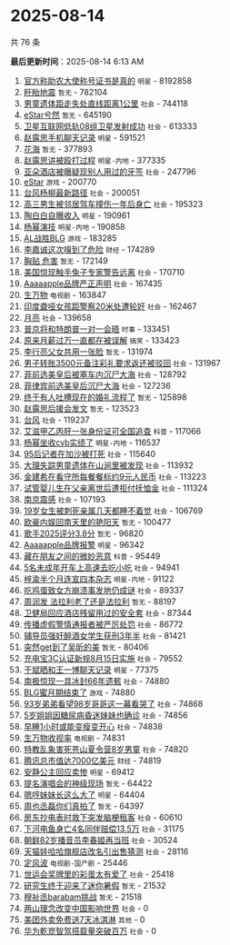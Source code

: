 # 2025-08-14

共 76 条


<!-- BEGIN -->

**最后更新时间**：2025-08-14 6:13 AM
1. [官方称助农大使称号证书是真的](https://m.weibo.cn/search?containerid=100103type%3D1%26t%3D10%26q%3D%23%E5%AE%98%E6%96%B9%E7%A7%B0%E5%8A%A9%E5%86%9C%E5%A4%A7%E4%BD%BF%E7%A7%B0%E5%8F%B7%E8%AF%81%E4%B9%A6%E6%98%AF%E7%9C%9F%E7%9A%84%23&stream_entry_id=31&isnewpage=1&extparam=seat%3D1%26flag%3D4%26cate%3D5001%26band_rank%3D1%26stream_entry_id%3D31%26lcate%3D5001%26q%3D%2523%25E5%25AE%2598%25E6%2596%25B9%25E7%25A7%25B0%25E5%258A%25A9%25E5%2586%259C%25E5%25A4%25A7%25E4%25BD%25BF%25E7%25A7%25B0%25E5%258F%25B7%25E8%25AF%2581%25E4%25B9%25A6%25E6%2598%25AF%25E7%259C%259F%25E7%259A%2584%2523%26pos%3D0%26filter_type%3Drealtimehot%26realpos%3D1%26dgr%3D0%26c_type%3D31%26display_time%3D1755102730%26pre_seqid%3D1755102730192052157996) `明星` - 8192858
2. [盱眙地震](https://m.weibo.cn/search?containerid=100103type%3D1%26t%3D10%26q%3D%E7%9B%B1%E7%9C%99%E5%9C%B0%E9%9C%87&stream_entry_id=31&isnewpage=1&extparam=seat%3D1%26band_rank%3D2%26stream_entry_id%3D31%26lcate%3D5001%26flag%3D1%26pos%3D1%26c_type%3D31%26realpos%3D2%26filter_type%3Drealtimehot%26cate%3D5001%26dgr%3D0%26q%3D%25E7%259B%25B1%25E7%259C%2599%25E5%259C%25B0%25E9%259C%2587%26display_time%3D1755105844%26pre_seqid%3D1755105844822051129351) `暂无` - 782104
3. [男童遗体距走失处直线距离1公里](https://m.weibo.cn/search?containerid=100103type%3D1%26t%3D10%26q%3D%23%E7%94%B7%E7%AB%A5%E9%81%97%E4%BD%93%E8%B7%9D%E8%B5%B0%E5%A4%B1%E5%A4%84%E7%9B%B4%E7%BA%BF%E8%B7%9D%E7%A6%BB1%E5%85%AC%E9%87%8C%23&stream_entry_id=31&isnewpage=1&extparam=seat%3D1%26flag%3D0%26cate%3D5001%26band_rank%3D2%26stream_entry_id%3D31%26lcate%3D5001%26q%3D%2523%25E7%2594%25B7%25E7%25AB%25A5%25E9%2581%2597%25E4%25BD%2593%25E8%25B7%259D%25E8%25B5%25B0%25E5%25A4%25B1%25E5%25A4%2584%25E7%259B%25B4%25E7%25BA%25BF%25E8%25B7%259D%25E7%25A6%25BB1%25E5%2585%25AC%25E9%2587%258C%2523%26pos%3D1%26filter_type%3Drealtimehot%26realpos%3D2%26dgr%3D0%26c_type%3D31%26display_time%3D1755102730%26pre_seqid%3D1755102730192052157996) `社会` - 744118
4. [eStar兮然](https://m.weibo.cn/search?containerid=100103type%3D1%26t%3D10%26q%3DeStar%E5%85%AE%E7%84%B6&stream_entry_id=31&isnewpage=1&extparam=seat%3D1%26pos%3D1%26flag%3D1%26filter_type%3Drealtimehot%26c_type%3D31%26cate%3D5001%26lcate%3D5001%26realpos%3D2%26stream_entry_id%3D31%26band_rank%3D2%26q%3DeStar%25E5%2585%25AE%25E7%2584%25B6%26dgr%3D0%26display_time%3D1755110485%26pre_seqid%3D17551104853760250616441) `暂无` - 645190
5. [卫星互联网低轨08组卫星发射成功](https://m.weibo.cn/search?containerid=100103type%3D1%26t%3D10%26q%3D%23%E5%8D%AB%E6%98%9F%E4%BA%92%E8%81%94%E7%BD%91%E4%BD%8E%E8%BD%A808%E7%BB%84%E5%8D%AB%E6%98%9F%E5%8F%91%E5%B0%84%E6%88%90%E5%8A%9F%23&stream_entry_id=31&isnewpage=1&extparam=seat%3D1%26flag%3D0%26cate%3D5001%26band_rank%3D3%26stream_entry_id%3D31%26lcate%3D5001%26q%3D%2523%25E5%258D%25AB%25E6%2598%259F%25E4%25BA%2592%25E8%2581%2594%25E7%25BD%2591%25E4%25BD%258E%25E8%25BD%25A808%25E7%25BB%2584%25E5%258D%25AB%25E6%2598%259F%25E5%258F%2591%25E5%25B0%2584%25E6%2588%2590%25E5%258A%259F%2523%26pos%3D2%26filter_type%3Drealtimehot%26realpos%3D3%26dgr%3D0%26c_type%3D31%26display_time%3D1755102730%26pre_seqid%3D1755102730192052157996) `社会` - 613333
6. [赵露思手机聊天记录](https://m.weibo.cn/search?containerid=100103type%3D1%26t%3D10%26q%3D%23%E8%B5%B5%E9%9C%B2%E6%80%9D%E6%89%8B%E6%9C%BA%E8%81%8A%E5%A4%A9%E8%AE%B0%E5%BD%95%23&stream_entry_id=31&isnewpage=1&extparam=seat%3D1%26flag%3D2%26cate%3D5001%26band_rank%3D4%26stream_entry_id%3D31%26lcate%3D5001%26q%3D%2523%25E8%25B5%25B5%25E9%259C%25B2%25E6%2580%259D%25E6%2589%258B%25E6%259C%25BA%25E8%2581%258A%25E5%25A4%25A9%25E8%25AE%25B0%25E5%25BD%2595%2523%26pos%3D3%26filter_type%3Drealtimehot%26realpos%3D4%26dgr%3D0%26c_type%3D31%26display_time%3D1755102730%26pre_seqid%3D1755102730192052157996) `明星` - 591521
7. [花海](https://m.weibo.cn/search?containerid=100103type%3D1%26t%3D10%26q%3D%E8%8A%B1%E6%B5%B7&stream_entry_id=31&isnewpage=1&extparam=seat%3D1%26pos%3D4%26flag%3D1%26filter_type%3Drealtimehot%26c_type%3D31%26cate%3D5001%26lcate%3D5001%26realpos%3D5%26stream_entry_id%3D31%26band_rank%3D5%26q%3D%25E8%258A%25B1%25E6%25B5%25B7%26dgr%3D0%26display_time%3D1755110485%26pre_seqid%3D17551104853760250616441) `暂无` - 377893
8. [赵露思讲被殴打过程](https://m.weibo.cn/search?containerid=100103type%3D1%26t%3D10%26q%3D%23%E8%B5%B5%E9%9C%B2%E6%80%9D%E8%AE%B2%E8%A2%AB%E6%AE%B4%E6%89%93%E8%BF%87%E7%A8%8B%23&stream_entry_id=31&isnewpage=1&extparam=seat%3D1%26band_rank%3D4%26stream_entry_id%3D31%26lcate%3D5001%26flag%3D1%26pos%3D3%26c_type%3D31%26realpos%3D4%26filter_type%3Drealtimehot%26cate%3D5001%26dgr%3D0%26q%3D%2523%25E8%25B5%25B5%25E9%259C%25B2%25E6%2580%259D%25E8%25AE%25B2%25E8%25A2%25AB%25E6%25AE%25B4%25E6%2589%2593%25E8%25BF%2587%25E7%25A8%258B%2523%26display_time%3D1755105844%26pre_seqid%3D1755105844822051129351) `明星-内地` - 377335
9. [亚朵酒店被曝疑现别人用过的牙签](https://m.weibo.cn/search?containerid=100103type%3D1%26t%3D10%26q%3D%23%E4%BA%9A%E6%9C%B5%E9%85%92%E5%BA%97%E8%A2%AB%E6%9B%9D%E7%96%91%E7%8E%B0%E5%88%AB%E4%BA%BA%E7%94%A8%E8%BF%87%E7%9A%84%E7%89%99%E7%AD%BE%23&stream_entry_id=31&isnewpage=1&extparam=seat%3D1%26flag%3D0%26cate%3D5001%26band_rank%3D5%26stream_entry_id%3D31%26lcate%3D5001%26q%3D%2523%25E4%25BA%259A%25E6%259C%25B5%25E9%2585%2592%25E5%25BA%2597%25E8%25A2%25AB%25E6%259B%259D%25E7%2596%2591%25E7%258E%25B0%25E5%2588%25AB%25E4%25BA%25BA%25E7%2594%25A8%25E8%25BF%2587%25E7%259A%2584%25E7%2589%2599%25E7%25AD%25BE%2523%26pos%3D4%26filter_type%3Drealtimehot%26realpos%3D5%26dgr%3D0%26c_type%3D31%26display_time%3D1755102730%26pre_seqid%3D1755102730192052157996) `社会` - 247796
10. [eStar](https://m.weibo.cn/search?containerid=100103type%3D1%26t%3D10%26q%3DeStar&stream_entry_id=31&isnewpage=1&extparam=seat%3D1%26pos%3D6%26flag%3D1%26filter_type%3Drealtimehot%26c_type%3D31%26cate%3D5001%26lcate%3D5001%26realpos%3D7%26stream_entry_id%3D31%26band_rank%3D7%26q%3DeStar%26dgr%3D0%26display_time%3D1755110485%26pre_seqid%3D17551104853760250616441) `游戏` - 200770
11. [台风杨柳最新路径](https://m.weibo.cn/search?containerid=100103type%3D1%26t%3D10%26q%3D%23%E5%8F%B0%E9%A3%8E%E6%9D%A8%E6%9F%B3%E6%9C%80%E6%96%B0%E8%B7%AF%E5%BE%84%23&stream_entry_id=31&isnewpage=1&extparam=seat%3D1%26flag%3D1%26cate%3D5001%26band_rank%3D27%26stream_entry_id%3D31%26lcate%3D5001%26q%3D%2523%25E5%258F%25B0%25E9%25A3%258E%25E6%259D%25A8%25E6%259F%25B3%25E6%259C%2580%25E6%2596%25B0%25E8%25B7%25AF%25E5%25BE%2584%2523%26pos%3D26%26filter_type%3Drealtimehot%26realpos%3D27%26dgr%3D0%26c_type%3D31%26display_time%3D1755102730%26pre_seqid%3D1755102730192052157996) `社会` - 200051
12. [高三男生被邻居驾车撞伤一年后身亡](https://m.weibo.cn/search?containerid=100103type%3D1%26t%3D10%26q%3D%23%E9%AB%98%E4%B8%89%E7%94%B7%E7%94%9F%E8%A2%AB%E9%82%BB%E5%B1%85%E9%A9%BE%E8%BD%A6%E6%92%9E%E4%BC%A4%E4%B8%80%E5%B9%B4%E5%90%8E%E8%BA%AB%E4%BA%A1%23&stream_entry_id=31&isnewpage=1&extparam=seat%3D1%26flag%3D0%26cate%3D5001%26band_rank%3D6%26stream_entry_id%3D31%26lcate%3D5001%26q%3D%2523%25E9%25AB%2598%25E4%25B8%2589%25E7%2594%25B7%25E7%2594%259F%25E8%25A2%25AB%25E9%2582%25BB%25E5%25B1%2585%25E9%25A9%25BE%25E8%25BD%25A6%25E6%2592%259E%25E4%25BC%25A4%25E4%25B8%2580%25E5%25B9%25B4%25E5%2590%258E%25E8%25BA%25AB%25E4%25BA%25A1%2523%26pos%3D5%26filter_type%3Drealtimehot%26realpos%3D6%26dgr%3D0%26c_type%3D31%26display_time%3D1755102730%26pre_seqid%3D1755102730192052157996) `社会` - 195323
13. [陶白白自曝收入](https://m.weibo.cn/search?containerid=100103type%3D1%26t%3D10%26q%3D%E9%99%B6%E7%99%BD%E7%99%BD%E8%87%AA%E6%9B%9D%E6%94%B6%E5%85%A5&stream_entry_id=31&isnewpage=1&extparam=seat%3D1%26flag%3D0%26cate%3D5001%26band_rank%3D8%26stream_entry_id%3D31%26lcate%3D5001%26q%3D%25E9%2599%25B6%25E7%2599%25BD%25E7%2599%25BD%25E8%2587%25AA%25E6%259B%259D%25E6%2594%25B6%25E5%2585%25A5%26pos%3D7%26filter_type%3Drealtimehot%26realpos%3D8%26dgr%3D0%26c_type%3D31%26display_time%3D1755102730%26pre_seqid%3D1755102730192052157996) `明星` - 190961
14. [杨幂演技](https://m.weibo.cn/search?containerid=100103type%3D1%26t%3D10%26q%3D%23%E6%9D%A8%E5%B9%82%E6%BC%94%E6%8A%80%23&stream_entry_id=31&isnewpage=1&extparam=seat%3D1%26flag%3D0%26cate%3D5001%26band_rank%3D7%26stream_entry_id%3D31%26lcate%3D5001%26q%3D%2523%25E6%259D%25A8%25E5%25B9%2582%25E6%25BC%2594%25E6%258A%2580%2523%26pos%3D6%26filter_type%3Drealtimehot%26realpos%3D7%26dgr%3D0%26c_type%3D31%26display_time%3D1755102730%26pre_seqid%3D1755102730192052157996) `明星-内地` - 190858
15. [AL战胜BLG](https://m.weibo.cn/search?containerid=100103type%3D1%26t%3D10%26q%3D%23AL%E6%88%98%E8%83%9CBLG%23&stream_entry_id=31&isnewpage=1&extparam=seat%3D1%26flag%3D0%26cate%3D5001%26band_rank%3D9%26stream_entry_id%3D31%26lcate%3D5001%26q%3D%2523AL%25E6%2588%2598%25E8%2583%259CBLG%2523%26pos%3D8%26filter_type%3Drealtimehot%26realpos%3D9%26dgr%3D0%26c_type%3D31%26display_time%3D1755102730%26pre_seqid%3D1755102730192052157996) `游戏` - 183285
16. [李嘉诚这次嗅到了危险](https://m.weibo.cn/search?containerid=100103type%3D1%26t%3D10%26q%3D%23%E6%9D%8E%E5%98%89%E8%AF%9A%E8%BF%99%E6%AC%A1%E5%97%85%E5%88%B0%E4%BA%86%E5%8D%B1%E9%99%A9%23&stream_entry_id=31&isnewpage=1&extparam=seat%3D1%26flag%3D0%26cate%3D5001%26band_rank%3D10%26stream_entry_id%3D31%26lcate%3D5001%26q%3D%2523%25E6%259D%258E%25E5%2598%2589%25E8%25AF%259A%25E8%25BF%2599%25E6%25AC%25A1%25E5%2597%2585%25E5%2588%25B0%25E4%25BA%2586%25E5%258D%25B1%25E9%2599%25A9%2523%26pos%3D9%26filter_type%3Drealtimehot%26realpos%3D10%26dgr%3D0%26c_type%3D31%26display_time%3D1755102730%26pre_seqid%3D1755102730192052157996) `财经` - 174289
17. [胸贴 危害](https://m.weibo.cn/search?containerid=100103type%3D1%26t%3D10%26q%3D%E8%83%B8%E8%B4%B4+%E5%8D%B1%E5%AE%B3&stream_entry_id=31&isnewpage=1&extparam=seat%3D1%26flag%3D2%26cate%3D5001%26band_rank%3D11%26stream_entry_id%3D31%26lcate%3D5001%26q%3D%25E8%2583%25B8%25E8%25B4%25B4%2520%25E5%258D%25B1%25E5%25AE%25B3%26pos%3D10%26filter_type%3Drealtimehot%26realpos%3D11%26dgr%3D0%26c_type%3D31%26display_time%3D1755102730%26pre_seqid%3D1755102730192052157996) `暂无` - 172149
18. [美国惊现触手兔子专家警告远离](https://m.weibo.cn/search?containerid=100103type%3D1%26t%3D10%26q%3D%23%E7%BE%8E%E5%9B%BD%E6%83%8A%E7%8E%B0%E8%A7%A6%E6%89%8B%E5%85%94%E5%AD%90%E4%B8%93%E5%AE%B6%E8%AD%A6%E5%91%8A%E8%BF%9C%E7%A6%BB%23&stream_entry_id=31&isnewpage=1&extparam=seat%3D1%26flag%3D0%26cate%3D5001%26band_rank%3D12%26stream_entry_id%3D31%26lcate%3D5001%26q%3D%2523%25E7%25BE%258E%25E5%259B%25BD%25E6%2583%258A%25E7%258E%25B0%25E8%25A7%25A6%25E6%2589%258B%25E5%2585%2594%25E5%25AD%2590%25E4%25B8%2593%25E5%25AE%25B6%25E8%25AD%25A6%25E5%2591%258A%25E8%25BF%259C%25E7%25A6%25BB%2523%26pos%3D11%26filter_type%3Drealtimehot%26realpos%3D12%26dgr%3D0%26c_type%3D31%26display_time%3D1755102730%26pre_seqid%3D1755102730192052157996) `社会` - 170710
19. [Aaaaapple品牌严正声明](https://m.weibo.cn/search?containerid=100103type%3D1%26t%3D10%26q%3D%23Aaaaapple%E5%93%81%E7%89%8C%E4%B8%A5%E6%AD%A3%E5%A3%B0%E6%98%8E%23&stream_entry_id=31&isnewpage=1&extparam=seat%3D1%26flag%3D1%26cate%3D5001%26band_rank%3D13%26stream_entry_id%3D31%26lcate%3D5001%26q%3D%2523Aaaaapple%25E5%2593%2581%25E7%2589%258C%25E4%25B8%25A5%25E6%25AD%25A3%25E5%25A3%25B0%25E6%2598%258E%2523%26pos%3D12%26filter_type%3Drealtimehot%26realpos%3D13%26dgr%3D0%26c_type%3D31%26display_time%3D1755102730%26pre_seqid%3D1755102730192052157996) `社会` - 167435
20. [生万物](https://m.weibo.cn/search?containerid=100103type%3D1%26t%3D10%26q%3D%E7%94%9F%E4%B8%87%E7%89%A9&stream_entry_id=31&isnewpage=1&extparam=seat%3D1%26flag%3D0%26cate%3D5001%26band_rank%3D14%26stream_entry_id%3D31%26lcate%3D5001%26q%3D%25E7%2594%259F%25E4%25B8%2587%25E7%2589%25A9%26pos%3D13%26filter_type%3Drealtimehot%26realpos%3D14%26dgr%3D0%26c_type%3D31%26display_time%3D1755102730%26pre_seqid%3D1755102730192052157996) `电视剧` - 163847
21. [印度聋哑女孩距警察20米处遭轮奸](https://m.weibo.cn/search?containerid=100103type%3D1%26t%3D10%26q%3D%23%E5%8D%B0%E5%BA%A6%E8%81%8B%E5%93%91%E5%A5%B3%E5%AD%A9%E8%B7%9D%E8%AD%A6%E5%AF%9F20%E7%B1%B3%E5%A4%84%E9%81%AD%E8%BD%AE%E5%A5%B8%23&stream_entry_id=31&isnewpage=1&extparam=seat%3D1%26flag%3D0%26cate%3D5001%26band_rank%3D15%26stream_entry_id%3D31%26lcate%3D5001%26q%3D%2523%25E5%258D%25B0%25E5%25BA%25A6%25E8%2581%258B%25E5%2593%2591%25E5%25A5%25B3%25E5%25AD%25A9%25E8%25B7%259D%25E8%25AD%25A6%25E5%25AF%259F20%25E7%25B1%25B3%25E5%25A4%2584%25E9%2581%25AD%25E8%25BD%25AE%25E5%25A5%25B8%2523%26pos%3D14%26filter_type%3Drealtimehot%26realpos%3D15%26dgr%3D0%26c_type%3D31%26display_time%3D1755102730%26pre_seqid%3D1755102730192052157996) `社会` - 162467
22. [月亮](https://m.weibo.cn/search?containerid=100103type%3D1%26t%3D10%26q%3D%E6%9C%88%E4%BA%AE&stream_entry_id=31&isnewpage=1&extparam=seat%3D1%26flag%3D0%26cate%3D5001%26band_rank%3D16%26stream_entry_id%3D31%26lcate%3D5001%26q%3D%25E6%259C%2588%25E4%25BA%25AE%26pos%3D15%26filter_type%3Drealtimehot%26realpos%3D16%26dgr%3D0%26c_type%3D31%26display_time%3D1755102730%26pre_seqid%3D1755102730192052157996) `社会` - 139658
23. [普京将和特朗普一对一会晤](https://m.weibo.cn/search?containerid=100103type%3D1%26t%3D10%26q%3D%23%E6%99%AE%E4%BA%AC%E5%B0%86%E5%92%8C%E7%89%B9%E6%9C%97%E6%99%AE%E4%B8%80%E5%AF%B9%E4%B8%80%E4%BC%9A%E6%99%A4%23&stream_entry_id=31&isnewpage=1&extparam=seat%3D1%26band_rank%3D14%26stream_entry_id%3D31%26lcate%3D5001%26flag%3D1%26pos%3D13%26c_type%3D31%26realpos%3D14%26filter_type%3Drealtimehot%26cate%3D5001%26dgr%3D0%26q%3D%2523%25E6%2599%25AE%25E4%25BA%25AC%25E5%25B0%2586%25E5%2592%258C%25E7%2589%25B9%25E6%259C%2597%25E6%2599%25AE%25E4%25B8%2580%25E5%25AF%25B9%25E4%25B8%2580%25E4%25BC%259A%25E6%2599%25A4%2523%26display_time%3D1755105844%26pre_seqid%3D1755105844822051129351) `时事` - 133451
24. [原来月薪过万一直都在被误解](https://m.weibo.cn/search?containerid=100103type%3D1%26t%3D10%26q%3D%E5%8E%9F%E6%9D%A5%E6%9C%88%E8%96%AA%E8%BF%87%E4%B8%87%E4%B8%80%E7%9B%B4%E9%83%BD%E5%9C%A8%E8%A2%AB%E8%AF%AF%E8%A7%A3&stream_entry_id=31&isnewpage=1&extparam=seat%3D1%26flag%3D0%26cate%3D5001%26band_rank%3D17%26stream_entry_id%3D31%26lcate%3D5001%26q%3D%25E5%258E%259F%25E6%259D%25A5%25E6%259C%2588%25E8%2596%25AA%25E8%25BF%2587%25E4%25B8%2587%25E4%25B8%2580%25E7%259B%25B4%25E9%2583%25BD%25E5%259C%25A8%25E8%25A2%25AB%25E8%25AF%25AF%25E8%25A7%25A3%26pos%3D16%26filter_type%3Drealtimehot%26realpos%3D17%26dgr%3D0%26c_type%3D31%26display_time%3D1755102730%26pre_seqid%3D1755102730192052157996) `搞笑` - 133423
25. [李行亮父女共用一张脸](https://m.weibo.cn/search?containerid=100103type%3D1%26t%3D10%26q%3D%E6%9D%8E%E8%A1%8C%E4%BA%AE%E7%88%B6%E5%A5%B3%E5%85%B1%E7%94%A8%E4%B8%80%E5%BC%A0%E8%84%B8&stream_entry_id=31&isnewpage=1&extparam=seat%3D1%26flag%3D0%26cate%3D5001%26band_rank%3D18%26stream_entry_id%3D31%26lcate%3D5001%26q%3D%25E6%259D%258E%25E8%25A1%258C%25E4%25BA%25AE%25E7%2588%25B6%25E5%25A5%25B3%25E5%2585%25B1%25E7%2594%25A8%25E4%25B8%2580%25E5%25BC%25A0%25E8%2584%25B8%26pos%3D17%26filter_type%3Drealtimehot%26realpos%3D18%26dgr%3D0%26c_type%3D31%26display_time%3D1755102730%26pre_seqid%3D1755102730192052157996) `暂无` - 131974
26. [男子转账3500元备注彩礼要求返还被驳回](https://m.weibo.cn/search?containerid=100103type%3D1%26t%3D10%26q%3D%23%E7%94%B7%E5%AD%90%E8%BD%AC%E8%B4%A63500%E5%85%83%E5%A4%87%E6%B3%A8%E5%BD%A9%E7%A4%BC%E8%A6%81%E6%B1%82%E8%BF%94%E8%BF%98%E8%A2%AB%E9%A9%B3%E5%9B%9E%23&stream_entry_id=31&isnewpage=1&extparam=seat%3D1%26flag%3D0%26cate%3D5001%26band_rank%3D19%26stream_entry_id%3D31%26lcate%3D5001%26q%3D%2523%25E7%2594%25B7%25E5%25AD%2590%25E8%25BD%25AC%25E8%25B4%25A63500%25E5%2585%2583%25E5%25A4%2587%25E6%25B3%25A8%25E5%25BD%25A9%25E7%25A4%25BC%25E8%25A6%2581%25E6%25B1%2582%25E8%25BF%2594%25E8%25BF%2598%25E8%25A2%25AB%25E9%25A9%25B3%25E5%259B%259E%2523%26pos%3D18%26filter_type%3Drealtimehot%26realpos%3D19%26dgr%3D0%26c_type%3D31%26display_time%3D1755102730%26pre_seqid%3D1755102730192052157996) `社会` - 131967
27. [菲前选美皇后被塞车内沉尸大海](https://m.weibo.cn/search?containerid=100103type%3D1%26t%3D10%26q%3D%23%E8%8F%B2%E5%89%8D%E9%80%89%E7%BE%8E%E7%9A%87%E5%90%8E%E8%A2%AB%E5%A1%9E%E8%BD%A6%E5%86%85%E6%B2%89%E5%B0%B8%E5%A4%A7%E6%B5%B7%23&stream_entry_id=31&isnewpage=1&extparam=seat%3D1%26band_rank%3D10%26stream_entry_id%3D31%26lcate%3D5001%26flag%3D1%26pos%3D9%26c_type%3D31%26realpos%3D10%26filter_type%3Drealtimehot%26cate%3D5001%26dgr%3D0%26q%3D%2523%25E8%258F%25B2%25E5%2589%258D%25E9%2580%2589%25E7%25BE%258E%25E7%259A%2587%25E5%2590%258E%25E8%25A2%25AB%25E5%25A1%259E%25E8%25BD%25A6%25E5%2586%2585%25E6%25B2%2589%25E5%25B0%25B8%25E5%25A4%25A7%25E6%25B5%25B7%2523%26display_time%3D1755105844%26pre_seqid%3D1755105844822051129351) `社会` - 128792
28. [菲律宾前选美皇后沉尸大海](https://m.weibo.cn/search?containerid=100103type%3D1%26t%3D10%26q%3D%23%E8%8F%B2%E5%BE%8B%E5%AE%BE%E5%89%8D%E9%80%89%E7%BE%8E%E7%9A%87%E5%90%8E%E6%B2%89%E5%B0%B8%E5%A4%A7%E6%B5%B7%23&stream_entry_id=31&isnewpage=1&extparam=seat%3D1%26flag%3D0%26cate%3D5001%26band_rank%3D20%26stream_entry_id%3D31%26lcate%3D5001%26q%3D%2523%25E8%258F%25B2%25E5%25BE%258B%25E5%25AE%25BE%25E5%2589%258D%25E9%2580%2589%25E7%25BE%258E%25E7%259A%2587%25E5%2590%258E%25E6%25B2%2589%25E5%25B0%25B8%25E5%25A4%25A7%25E6%25B5%25B7%2523%26pos%3D19%26filter_type%3Drealtimehot%26realpos%3D20%26dgr%3D0%26c_type%3D31%26display_time%3D1755102730%26pre_seqid%3D1755102730192052157996) `社会` - 127236
29. [终于有人吐槽现在的婚礼流程了](https://m.weibo.cn/search?containerid=100103type%3D1%26t%3D10%26q%3D%E7%BB%88%E4%BA%8E%E6%9C%89%E4%BA%BA%E5%90%90%E6%A7%BD%E7%8E%B0%E5%9C%A8%E7%9A%84%E5%A9%9A%E7%A4%BC%E6%B5%81%E7%A8%8B%E4%BA%86&stream_entry_id=31&isnewpage=1&extparam=seat%3D1%26pos%3D30%26flag%3D1%26filter_type%3Drealtimehot%26c_type%3D31%26cate%3D5001%26lcate%3D5001%26realpos%3D31%26stream_entry_id%3D31%26band_rank%3D31%26q%3D%25E7%25BB%2588%25E4%25BA%258E%25E6%259C%2589%25E4%25BA%25BA%25E5%2590%2590%25E6%25A7%25BD%25E7%258E%25B0%25E5%259C%25A8%25E7%259A%2584%25E5%25A9%259A%25E7%25A4%25BC%25E6%25B5%2581%25E7%25A8%258B%25E4%25BA%2586%26dgr%3D0%26display_time%3D1755110485%26pre_seqid%3D17551104853760250616441) `暂无` - 125898
30. [赵露思后援会发文](https://m.weibo.cn/search?containerid=100103type%3D1%26t%3D10%26q%3D%E8%B5%B5%E9%9C%B2%E6%80%9D%E5%90%8E%E6%8F%B4%E4%BC%9A%E5%8F%91%E6%96%87&stream_entry_id=31&isnewpage=1&extparam=seat%3D1%26flag%3D1%26cate%3D5001%26band_rank%3D21%26stream_entry_id%3D31%26lcate%3D5001%26q%3D%25E8%25B5%25B5%25E9%259C%25B2%25E6%2580%259D%25E5%2590%258E%25E6%258F%25B4%25E4%25BC%259A%25E5%258F%2591%25E6%2596%2587%26pos%3D20%26filter_type%3Drealtimehot%26realpos%3D21%26dgr%3D0%26c_type%3D31%26display_time%3D1755102730%26pre_seqid%3D1755102730192052157996) `暂无` - 123523
31. [台风](https://m.weibo.cn/search?containerid=100103type%3D1%26t%3D10%26q%3D%E5%8F%B0%E9%A3%8E&stream_entry_id=31&isnewpage=1&extparam=seat%3D1%26flag%3D0%26cate%3D5001%26band_rank%3D22%26stream_entry_id%3D31%26lcate%3D5001%26q%3D%25E5%258F%25B0%25E9%25A3%258E%26pos%3D21%26filter_type%3Drealtimehot%26realpos%3D22%26dgr%3D0%26c_type%3D31%26display_time%3D1755102730%26pre_seqid%3D1755102730192052157996) `社会` - 119237
32. [艾滋甲乙丙肝一张身份证可全国追查](https://m.weibo.cn/search?containerid=100103type%3D1%26t%3D10%26q%3D%23%E8%89%BE%E6%BB%8B%E7%94%B2%E4%B9%99%E4%B8%99%E8%82%9D%E4%B8%80%E5%BC%A0%E8%BA%AB%E4%BB%BD%E8%AF%81%E5%8F%AF%E5%85%A8%E5%9B%BD%E8%BF%BD%E6%9F%A5%23&stream_entry_id=31&isnewpage=1&extparam=seat%3D1%26flag%3D0%26cate%3D5001%26band_rank%3D23%26stream_entry_id%3D31%26lcate%3D5001%26q%3D%2523%25E8%2589%25BE%25E6%25BB%258B%25E7%2594%25B2%25E4%25B9%2599%25E4%25B8%2599%25E8%2582%259D%25E4%25B8%2580%25E5%25BC%25A0%25E8%25BA%25AB%25E4%25BB%25BD%25E8%25AF%2581%25E5%258F%25AF%25E5%2585%25A8%25E5%259B%25BD%25E8%25BF%25BD%25E6%259F%25A5%2523%26pos%3D22%26filter_type%3Drealtimehot%26realpos%3D23%26dgr%3D0%26c_type%3D31%26display_time%3D1755102730%26pre_seqid%3D1755102730192052157996) `科普` - 117066
33. [杨幂坐收cvb实绩了](https://m.weibo.cn/search?containerid=100103type%3D1%26t%3D10%26q%3D%E6%9D%A8%E5%B9%82%E5%9D%90%E6%94%B6cvb%E5%AE%9E%E7%BB%A9%E4%BA%86&stream_entry_id=31&isnewpage=1&extparam=seat%3D1%26flag%3D0%26cate%3D5001%26band_rank%3D24%26stream_entry_id%3D31%26lcate%3D5001%26q%3D%25E6%259D%25A8%25E5%25B9%2582%25E5%259D%2590%25E6%2594%25B6cvb%25E5%25AE%259E%25E7%25BB%25A9%25E4%25BA%2586%26pos%3D23%26filter_type%3Drealtimehot%26realpos%3D24%26dgr%3D0%26c_type%3D31%26display_time%3D1755102730%26pre_seqid%3D1755102730192052157996) `明星-内地` - 116537
34. [95后记者在加沙被打死](https://m.weibo.cn/search?containerid=100103type%3D1%26t%3D10%26q%3D%2395%E5%90%8E%E8%AE%B0%E8%80%85%E5%9C%A8%E5%8A%A0%E6%B2%99%E8%A2%AB%E6%89%93%E6%AD%BB%23&stream_entry_id=31&isnewpage=1&extparam=seat%3D1%26flag%3D0%26cate%3D5001%26band_rank%3D25%26stream_entry_id%3D31%26lcate%3D5001%26q%3D%252395%25E5%2590%258E%25E8%25AE%25B0%25E8%2580%2585%25E5%259C%25A8%25E5%258A%25A0%25E6%25B2%2599%25E8%25A2%25AB%25E6%2589%2593%25E6%25AD%25BB%2523%26pos%3D24%26filter_type%3Drealtimehot%26realpos%3D25%26dgr%3D0%26c_type%3D31%26display_time%3D1755102730%26pre_seqid%3D1755102730192052157996) `社会` - 115640
35. [大理失踪男童遗体在山涧里被发现](https://m.weibo.cn/search?containerid=100103type%3D1%26t%3D10%26q%3D%23%E5%A4%A7%E7%90%86%E5%A4%B1%E8%B8%AA%E7%94%B7%E7%AB%A5%E9%81%97%E4%BD%93%E5%9C%A8%E5%B1%B1%E6%B6%A7%E9%87%8C%E8%A2%AB%E5%8F%91%E7%8E%B0%23&stream_entry_id=31&isnewpage=1&extparam=seat%3D1%26flag%3D1%26cate%3D5001%26band_rank%3D26%26stream_entry_id%3D31%26lcate%3D5001%26q%3D%2523%25E5%25A4%25A7%25E7%2590%2586%25E5%25A4%25B1%25E8%25B8%25AA%25E7%2594%25B7%25E7%25AB%25A5%25E9%2581%2597%25E4%25BD%2593%25E5%259C%25A8%25E5%25B1%25B1%25E6%25B6%25A7%25E9%2587%258C%25E8%25A2%25AB%25E5%258F%2591%25E7%258E%25B0%2523%26pos%3D25%26filter_type%3Drealtimehot%26realpos%3D26%26dgr%3D0%26c_type%3D31%26display_time%3D1755102730%26pre_seqid%3D1755102730192052157996) `社会` - 113932
36. [金建希在看守所每餐餐标约9元人民币](https://m.weibo.cn/search?containerid=100103type%3D1%26t%3D10%26q%3D%23%E9%87%91%E5%BB%BA%E5%B8%8C%E5%9C%A8%E7%9C%8B%E5%AE%88%E6%89%80%E6%AF%8F%E9%A4%90%E9%A4%90%E6%A0%87%E7%BA%A69%E5%85%83%E4%BA%BA%E6%B0%91%E5%B8%81%23&stream_entry_id=31&isnewpage=1&extparam=seat%3D1%26band_rank%3D23%26stream_entry_id%3D31%26lcate%3D5001%26flag%3D1%26pos%3D22%26c_type%3D31%26realpos%3D23%26filter_type%3Drealtimehot%26cate%3D5001%26dgr%3D0%26q%3D%2523%25E9%2587%2591%25E5%25BB%25BA%25E5%25B8%258C%25E5%259C%25A8%25E7%259C%258B%25E5%25AE%2588%25E6%2589%2580%25E6%25AF%258F%25E9%25A4%2590%25E9%25A4%2590%25E6%25A0%2587%25E7%25BA%25A69%25E5%2585%2583%25E4%25BA%25BA%25E6%25B0%2591%25E5%25B8%2581%2523%26display_time%3D1755105844%26pre_seqid%3D1755105844822051129351) `社会` - 113223
37. [试管婴儿生在父亲离世后遭拒付抚恤金](https://m.weibo.cn/search?containerid=100103type%3D1%26t%3D10%26q%3D%23%E8%AF%95%E7%AE%A1%E5%A9%B4%E5%84%BF%E7%94%9F%E5%9C%A8%E7%88%B6%E4%BA%B2%E7%A6%BB%E4%B8%96%E5%90%8E%E9%81%AD%E6%8B%92%E4%BB%98%E6%8A%9A%E6%81%A4%E9%87%91%23&stream_entry_id=31&isnewpage=1&extparam=seat%3D1%26flag%3D0%26cate%3D5001%26band_rank%3D28%26stream_entry_id%3D31%26lcate%3D5001%26q%3D%2523%25E8%25AF%2595%25E7%25AE%25A1%25E5%25A9%25B4%25E5%2584%25BF%25E7%2594%259F%25E5%259C%25A8%25E7%2588%25B6%25E4%25BA%25B2%25E7%25A6%25BB%25E4%25B8%2596%25E5%2590%258E%25E9%2581%25AD%25E6%258B%2592%25E4%25BB%2598%25E6%258A%259A%25E6%2581%25A4%25E9%2587%2591%2523%26pos%3D27%26filter_type%3Drealtimehot%26realpos%3D28%26dgr%3D0%26c_type%3D31%26display_time%3D1755102730%26pre_seqid%3D1755102730192052157996) `社会` - 111324
38. [南京震感](https://m.weibo.cn/search?containerid=100103type%3D1%26t%3D10%26q%3D%E5%8D%97%E4%BA%AC%E9%9C%87%E6%84%9F&stream_entry_id=31&isnewpage=1&extparam=seat%3D1%26band_rank%3D18%26stream_entry_id%3D31%26lcate%3D5001%26flag%3D1%26pos%3D17%26c_type%3D31%26realpos%3D18%26filter_type%3Drealtimehot%26cate%3D5001%26dgr%3D0%26q%3D%25E5%258D%2597%25E4%25BA%25AC%25E9%259C%2587%25E6%2584%259F%26display_time%3D1755105844%26pre_seqid%3D1755105844822051129351) `社会` - 107193
39. [19岁女生被刺死亲属几天都睡不着觉](https://m.weibo.cn/search?containerid=100103type%3D1%26t%3D10%26q%3D%2319%E5%B2%81%E5%A5%B3%E7%94%9F%E8%A2%AB%E5%88%BA%E6%AD%BB%E4%BA%B2%E5%B1%9E%E5%87%A0%E5%A4%A9%E9%83%BD%E7%9D%A1%E4%B8%8D%E7%9D%80%E8%A7%89%23&stream_entry_id=31&isnewpage=1&extparam=seat%3D1%26pos%3D34%26flag%3D0%26filter_type%3Drealtimehot%26c_type%3D31%26cate%3D5001%26lcate%3D5001%26realpos%3D35%26stream_entry_id%3D31%26band_rank%3D35%26q%3D%252319%25E5%25B2%2581%25E5%25A5%25B3%25E7%2594%259F%25E8%25A2%25AB%25E5%2588%25BA%25E6%25AD%25BB%25E4%25BA%25B2%25E5%25B1%259E%25E5%2587%25A0%25E5%25A4%25A9%25E9%2583%25BD%25E7%259D%25A1%25E4%25B8%258D%25E7%259D%2580%25E8%25A7%2589%2523%26dgr%3D0%26display_time%3D1755110485%26pre_seqid%3D17551104853760250616441) `社会` - 106769
40. [欧豪内娱回南天里的艳阳天](https://m.weibo.cn/search?containerid=100103type%3D1%26t%3D10%26q%3D%E6%AC%A7%E8%B1%AA%E5%86%85%E5%A8%B1%E5%9B%9E%E5%8D%97%E5%A4%A9%E9%87%8C%E7%9A%84%E8%89%B3%E9%98%B3%E5%A4%A9&stream_entry_id=31&isnewpage=1&extparam=seat%3D1%26flag%3D1%26cate%3D5001%26band_rank%3D29%26stream_entry_id%3D31%26lcate%3D5001%26q%3D%25E6%25AC%25A7%25E8%25B1%25AA%25E5%2586%2585%25E5%25A8%25B1%25E5%259B%259E%25E5%258D%2597%25E5%25A4%25A9%25E9%2587%258C%25E7%259A%2584%25E8%2589%25B3%25E9%2598%25B3%25E5%25A4%25A9%26pos%3D28%26filter_type%3Drealtimehot%26realpos%3D29%26dgr%3D0%26c_type%3D31%26display_time%3D1755102730%26pre_seqid%3D1755102730192052157996) `暂无` - 100477
41. [歌手2025评分3.8分](https://m.weibo.cn/search?containerid=100103type%3D1%26t%3D10%26q%3D%23%E6%AD%8C%E6%89%8B2025%E8%AF%84%E5%88%863.8%E5%88%86%23&stream_entry_id=31&isnewpage=1&extparam=seat%3D1%26flag%3D0%26cate%3D5001%26band_rank%3D30%26stream_entry_id%3D31%26lcate%3D5001%26q%3D%2523%25E6%25AD%258C%25E6%2589%258B2025%25E8%25AF%2584%25E5%2588%25863.8%25E5%2588%2586%2523%26pos%3D29%26filter_type%3Drealtimehot%26realpos%3D30%26dgr%3D0%26c_type%3D31%26display_time%3D1755102730%26pre_seqid%3D1755102730192052157996) `暂无` - 96820
42. [Aaaaapple品牌报警](https://m.weibo.cn/search?containerid=100103type%3D1%26t%3D10%26q%3D%23Aaaaapple%E5%93%81%E7%89%8C%E6%8A%A5%E8%AD%A6%23&stream_entry_id=31&isnewpage=1&extparam=seat%3D1%26flag%3D0%26cate%3D5001%26band_rank%3D31%26stream_entry_id%3D31%26lcate%3D5001%26q%3D%2523Aaaaapple%25E5%2593%2581%25E7%2589%258C%25E6%258A%25A5%25E8%25AD%25A6%2523%26pos%3D30%26filter_type%3Drealtimehot%26realpos%3D31%26dgr%3D0%26c_type%3D31%26display_time%3D1755102730%26pre_seqid%3D1755102730192052157996) `明星` - 96342
43. [藏在朋友之间的微妙恶意](https://m.weibo.cn/search?containerid=100103type%3D1%26t%3D10%26q%3D%23%E8%97%8F%E5%9C%A8%E6%9C%8B%E5%8F%8B%E4%B9%8B%E9%97%B4%E7%9A%84%E5%BE%AE%E5%A6%99%E6%81%B6%E6%84%8F%23&stream_entry_id=31&isnewpage=1&extparam=seat%3D1%26flag%3D0%26cate%3D5001%26band_rank%3D32%26stream_entry_id%3D31%26lcate%3D5001%26q%3D%2523%25E8%2597%258F%25E5%259C%25A8%25E6%259C%258B%25E5%258F%258B%25E4%25B9%258B%25E9%2597%25B4%25E7%259A%2584%25E5%25BE%25AE%25E5%25A6%2599%25E6%2581%25B6%25E6%2584%258F%2523%26pos%3D31%26filter_type%3Drealtimehot%26realpos%3D32%26dgr%3D0%26c_type%3D31%26display_time%3D1755102730%26pre_seqid%3D1755102730192052157996) `科普` - 95449
44. [5名未成年开车上高速去吃小吃](https://m.weibo.cn/search?containerid=100103type%3D1%26t%3D10%26q%3D%235%E5%90%8D%E6%9C%AA%E6%88%90%E5%B9%B4%E5%BC%80%E8%BD%A6%E4%B8%8A%E9%AB%98%E9%80%9F%E5%8E%BB%E5%90%83%E5%B0%8F%E5%90%83%23&stream_entry_id=31&isnewpage=1&extparam=seat%3D1%26flag%3D0%26cate%3D5001%26band_rank%3D33%26stream_entry_id%3D31%26lcate%3D5001%26q%3D%25235%25E5%2590%258D%25E6%259C%25AA%25E6%2588%2590%25E5%25B9%25B4%25E5%25BC%2580%25E8%25BD%25A6%25E4%25B8%258A%25E9%25AB%2598%25E9%2580%259F%25E5%258E%25BB%25E5%2590%2583%25E5%25B0%258F%25E5%2590%2583%2523%26pos%3D32%26filter_type%3Drealtimehot%26realpos%3D33%26dgr%3D0%26c_type%3D31%26display_time%3D1755102730%26pre_seqid%3D1755102730192052157996) `社会` - 94941
45. [梓渝半个月连宣四本杂志](https://m.weibo.cn/search?containerid=100103type%3D1%26t%3D10%26q%3D%23%E6%A2%93%E6%B8%9D%E5%8D%8A%E4%B8%AA%E6%9C%88%E8%BF%9E%E5%AE%A3%E5%9B%9B%E6%9C%AC%E6%9D%82%E5%BF%97%23&stream_entry_id=31&isnewpage=1&extparam=seat%3D1%26flag%3D1%26cate%3D5001%26band_rank%3D34%26stream_entry_id%3D31%26lcate%3D5001%26q%3D%2523%25E6%25A2%2593%25E6%25B8%259D%25E5%258D%258A%25E4%25B8%25AA%25E6%259C%2588%25E8%25BF%259E%25E5%25AE%25A3%25E5%259B%259B%25E6%259C%25AC%25E6%259D%2582%25E5%25BF%2597%2523%26pos%3D33%26filter_type%3Drealtimehot%26realpos%3D34%26dgr%3D0%26c_type%3D31%26display_time%3D1755102730%26pre_seqid%3D1755102730192052157996) `明星-内地` - 91122
46. [吃鸡蛋致女方崩溃事发地仍成谜](https://m.weibo.cn/search?containerid=100103type%3D1%26t%3D10%26q%3D%23%E5%90%83%E9%B8%A1%E8%9B%8B%E8%87%B4%E5%A5%B3%E6%96%B9%E5%B4%A9%E6%BA%83%E4%BA%8B%E5%8F%91%E5%9C%B0%E4%BB%8D%E6%88%90%E8%B0%9C%23&stream_entry_id=31&isnewpage=1&extparam=seat%3D1%26flag%3D1%26cate%3D5001%26band_rank%3D46%26stream_entry_id%3D31%26lcate%3D5001%26q%3D%2523%25E5%2590%2583%25E9%25B8%25A1%25E8%259B%258B%25E8%2587%25B4%25E5%25A5%25B3%25E6%2596%25B9%25E5%25B4%25A9%25E6%25BA%2583%25E4%25BA%258B%25E5%258F%2591%25E5%259C%25B0%25E4%25BB%258D%25E6%2588%2590%25E8%25B0%259C%2523%26pos%3D45%26filter_type%3Drealtimehot%26realpos%3D46%26dgr%3D0%26c_type%3D31%26display_time%3D1755102730%26pre_seqid%3D1755102730192052157996) `社会` - 89337
47. [周润发 法拉利老了还是法拉利](https://m.weibo.cn/search?containerid=100103type%3D1%26t%3D10%26q%3D%E5%91%A8%E6%B6%A6%E5%8F%91+%E6%B3%95%E6%8B%89%E5%88%A9%E8%80%81%E4%BA%86%E8%BF%98%E6%98%AF%E6%B3%95%E6%8B%89%E5%88%A9&stream_entry_id=31&isnewpage=1&extparam=seat%3D1%26flag%3D1%26cate%3D5001%26band_rank%3D35%26stream_entry_id%3D31%26lcate%3D5001%26q%3D%25E5%2591%25A8%25E6%25B6%25A6%25E5%258F%2591%2520%25E6%25B3%2595%25E6%258B%2589%25E5%2588%25A9%25E8%2580%2581%25E4%25BA%2586%25E8%25BF%2598%25E6%2598%25AF%25E6%25B3%2595%25E6%258B%2589%25E5%2588%25A9%26pos%3D34%26filter_type%3Drealtimehot%26realpos%3D35%26dgr%3D0%26c_type%3D31%26display_time%3D1755102730%26pre_seqid%3D1755102730192052157996) `暂无` - 88197
48. [卫健局回应酒店残留用过的安全套](https://m.weibo.cn/search?containerid=100103type%3D1%26t%3D10%26q%3D%23%E5%8D%AB%E5%81%A5%E5%B1%80%E5%9B%9E%E5%BA%94%E9%85%92%E5%BA%97%E6%AE%8B%E7%95%99%E7%94%A8%E8%BF%87%E7%9A%84%E5%AE%89%E5%85%A8%E5%A5%97%23&stream_entry_id=31&isnewpage=1&extparam=seat%3D1%26flag%3D1%26cate%3D5001%26band_rank%3D36%26stream_entry_id%3D31%26lcate%3D5001%26q%3D%2523%25E5%258D%25AB%25E5%2581%25A5%25E5%25B1%2580%25E5%259B%259E%25E5%25BA%2594%25E9%2585%2592%25E5%25BA%2597%25E6%25AE%258B%25E7%2595%2599%25E7%2594%25A8%25E8%25BF%2587%25E7%259A%2584%25E5%25AE%2589%25E5%2585%25A8%25E5%25A5%2597%2523%26pos%3D35%26filter_type%3Drealtimehot%26realpos%3D36%26dgr%3D0%26c_type%3D31%26display_time%3D1755102730%26pre_seqid%3D1755102730192052157996) `社会` - 87344
49. [传播虚假警情通报者被严厉处罚](https://m.weibo.cn/search?containerid=100103type%3D1%26t%3D10%26q%3D%23%E4%BC%A0%E6%92%AD%E8%99%9A%E5%81%87%E8%AD%A6%E6%83%85%E9%80%9A%E6%8A%A5%E8%80%85%E8%A2%AB%E4%B8%A5%E5%8E%89%E5%A4%84%E7%BD%9A%23&stream_entry_id=31&isnewpage=1&extparam=seat%3D1%26flag%3D1%26cate%3D5001%26band_rank%3D37%26stream_entry_id%3D31%26lcate%3D5001%26q%3D%2523%25E4%25BC%25A0%25E6%2592%25AD%25E8%2599%259A%25E5%2581%2587%25E8%25AD%25A6%25E6%2583%2585%25E9%2580%259A%25E6%258A%25A5%25E8%2580%2585%25E8%25A2%25AB%25E4%25B8%25A5%25E5%258E%2589%25E5%25A4%2584%25E7%25BD%259A%2523%26pos%3D36%26filter_type%3Drealtimehot%26realpos%3D37%26dgr%3D0%26c_type%3D31%26display_time%3D1755102730%26pre_seqid%3D1755102730192052157996) `社会` - 86772
50. [辅导员强奸醉酒女学生获刑3年半](https://m.weibo.cn/search?containerid=100103type%3D1%26t%3D10%26q%3D%23%E8%BE%85%E5%AF%BC%E5%91%98%E5%BC%BA%E5%A5%B8%E9%86%89%E9%85%92%E5%A5%B3%E5%AD%A6%E7%94%9F%E8%8E%B7%E5%88%913%E5%B9%B4%E5%8D%8A%23&stream_entry_id=31&isnewpage=1&extparam=seat%3D1%26flag%3D0%26cate%3D5001%26band_rank%3D38%26stream_entry_id%3D31%26lcate%3D5001%26q%3D%2523%25E8%25BE%2585%25E5%25AF%25BC%25E5%2591%2598%25E5%25BC%25BA%25E5%25A5%25B8%25E9%2586%2589%25E9%2585%2592%25E5%25A5%25B3%25E5%25AD%25A6%25E7%2594%259F%25E8%258E%25B7%25E5%2588%25913%25E5%25B9%25B4%25E5%258D%258A%2523%26pos%3D37%26filter_type%3Drealtimehot%26realpos%3D38%26dgr%3D0%26c_type%3D31%26display_time%3D1755102730%26pre_seqid%3D1755102730192052157996) `社会` - 81421
51. [突然get到了吴昕的美](https://m.weibo.cn/search?containerid=100103type%3D1%26t%3D10%26q%3D%E7%AA%81%E7%84%B6get%E5%88%B0%E4%BA%86%E5%90%B4%E6%98%95%E7%9A%84%E7%BE%8E&stream_entry_id=31&isnewpage=1&extparam=seat%3D1%26flag%3D0%26cate%3D5001%26band_rank%3D39%26stream_entry_id%3D31%26lcate%3D5001%26q%3D%25E7%25AA%2581%25E7%2584%25B6get%25E5%2588%25B0%25E4%25BA%2586%25E5%2590%25B4%25E6%2598%2595%25E7%259A%2584%25E7%25BE%258E%26pos%3D38%26filter_type%3Drealtimehot%26realpos%3D39%26dgr%3D0%26c_type%3D31%26display_time%3D1755102730%26pre_seqid%3D1755102730192052157996) `暂无` - 80406
52. [充电宝3C认证新规8月15日实施](https://m.weibo.cn/search?containerid=100103type%3D1%26t%3D10%26q%3D%23%E5%85%85%E7%94%B5%E5%AE%9D3C%E8%AE%A4%E8%AF%81%E6%96%B0%E8%A7%848%E6%9C%8815%E6%97%A5%E5%AE%9E%E6%96%BD%23&stream_entry_id=31&isnewpage=1&extparam=seat%3D1%26flag%3D0%26cate%3D5001%26band_rank%3D40%26stream_entry_id%3D31%26lcate%3D5001%26q%3D%2523%25E5%2585%2585%25E7%2594%25B5%25E5%25AE%259D3C%25E8%25AE%25A4%25E8%25AF%2581%25E6%2596%25B0%25E8%25A7%25848%25E6%259C%258815%25E6%2597%25A5%25E5%25AE%259E%25E6%2596%25BD%2523%26pos%3D39%26filter_type%3Drealtimehot%26realpos%3D40%26dgr%3D0%26c_type%3D31%26display_time%3D1755102730%26pre_seqid%3D1755102730192052157996) `社会` - 79552
53. [于斌晒和王一博聊天记录](https://m.weibo.cn/search?containerid=100103type%3D1%26t%3D10%26q%3D%23%E4%BA%8E%E6%96%8C%E6%99%92%E5%92%8C%E7%8E%8B%E4%B8%80%E5%8D%9A%E8%81%8A%E5%A4%A9%E8%AE%B0%E5%BD%95%23&stream_entry_id=31&isnewpage=1&extparam=seat%3D1%26flag%3D0%26cate%3D5001%26band_rank%3D41%26stream_entry_id%3D31%26lcate%3D5001%26q%3D%2523%25E4%25BA%258E%25E6%2596%258C%25E6%2599%2592%25E5%2592%258C%25E7%258E%258B%25E4%25B8%2580%25E5%258D%259A%25E8%2581%258A%25E5%25A4%25A9%25E8%25AE%25B0%25E5%25BD%2595%2523%26pos%3D40%26filter_type%3Drealtimehot%26realpos%3D41%26dgr%3D0%26c_type%3D31%26display_time%3D1755102730%26pre_seqid%3D1755102730192052157996) `明星` - 77375
54. [南极惊现一具冰封66年遗骸](https://m.weibo.cn/search?containerid=100103type%3D1%26t%3D10%26q%3D%23%E5%8D%97%E6%9E%81%E6%83%8A%E7%8E%B0%E4%B8%80%E5%85%B7%E5%86%B0%E5%B0%8166%E5%B9%B4%E9%81%97%E9%AA%B8%23&stream_entry_id=31&isnewpage=1&extparam=seat%3D1%26flag%3D0%26cate%3D5001%26band_rank%3D42%26stream_entry_id%3D31%26lcate%3D5001%26q%3D%2523%25E5%258D%2597%25E6%259E%2581%25E6%2583%258A%25E7%258E%25B0%25E4%25B8%2580%25E5%2585%25B7%25E5%2586%25B0%25E5%25B0%258166%25E5%25B9%25B4%25E9%2581%2597%25E9%25AA%25B8%2523%26pos%3D41%26filter_type%3Drealtimehot%26realpos%3D42%26dgr%3D0%26c_type%3D31%26display_time%3D1755102730%26pre_seqid%3D1755102730192052157996) `社会` - 74880
55. [BLG蜜月期结束了](https://m.weibo.cn/search?containerid=100103type%3D1%26t%3D10%26q%3D%23BLG%E8%9C%9C%E6%9C%88%E6%9C%9F%E7%BB%93%E6%9D%9F%E4%BA%86%23&stream_entry_id=31&isnewpage=1&extparam=seat%3D1%26flag%3D1%26cate%3D5001%26band_rank%3D43%26stream_entry_id%3D31%26lcate%3D5001%26q%3D%2523BLG%25E8%259C%259C%25E6%259C%2588%25E6%259C%259F%25E7%25BB%2593%25E6%259D%259F%25E4%25BA%2586%2523%26pos%3D42%26filter_type%3Drealtimehot%26realpos%3D43%26dgr%3D0%26c_type%3D31%26display_time%3D1755102730%26pre_seqid%3D1755102730192052157996) `游戏` - 74880
56. [93岁弟弟看望98岁哥哥这一幕看哭了](https://m.weibo.cn/search?containerid=100103type%3D1%26t%3D10%26q%3D%2393%E5%B2%81%E5%BC%9F%E5%BC%9F%E7%9C%8B%E6%9C%9B98%E5%B2%81%E5%93%A5%E5%93%A5%E8%BF%99%E4%B8%80%E5%B9%95%E7%9C%8B%E5%93%AD%E4%BA%86%23&stream_entry_id=31&isnewpage=1&extparam=seat%3D1%26flag%3D1%26cate%3D5001%26band_rank%3D44%26stream_entry_id%3D31%26lcate%3D5001%26q%3D%252393%25E5%25B2%2581%25E5%25BC%259F%25E5%25BC%259F%25E7%259C%258B%25E6%259C%259B98%25E5%25B2%2581%25E5%2593%25A5%25E5%2593%25A5%25E8%25BF%2599%25E4%25B8%2580%25E5%25B9%2595%25E7%259C%258B%25E5%2593%25AD%25E4%25BA%2586%2523%26pos%3D43%26filter_type%3Drealtimehot%26realpos%3D44%26dgr%3D0%26c_type%3D31%26display_time%3D1755102730%26pre_seqid%3D1755102730192052157996) `社会` - 74868
57. [5岁姐姐因糖尿病昏迷妹妹也确诊](https://m.weibo.cn/search?containerid=100103type%3D1%26t%3D10%26q%3D%235%E5%B2%81%E5%A7%90%E5%A7%90%E5%9B%A0%E7%B3%96%E5%B0%BF%E7%97%85%E6%98%8F%E8%BF%B7%E5%A6%B9%E5%A6%B9%E4%B9%9F%E7%A1%AE%E8%AF%8A%23&stream_entry_id=31&isnewpage=1&extparam=seat%3D1%26flag%3D0%26cate%3D5001%26band_rank%3D45%26stream_entry_id%3D31%26lcate%3D5001%26q%3D%25235%25E5%25B2%2581%25E5%25A7%2590%25E5%25A7%2590%25E5%259B%25A0%25E7%25B3%2596%25E5%25B0%25BF%25E7%2597%2585%25E6%2598%258F%25E8%25BF%25B7%25E5%25A6%25B9%25E5%25A6%25B9%25E4%25B9%259F%25E7%25A1%25AE%25E8%25AF%258A%2523%26pos%3D44%26filter_type%3Drealtimehot%26realpos%3D45%26dgr%3D0%26c_type%3D31%26display_time%3D1755102730%26pre_seqid%3D1755102730192052157996) `社会` - 74856
58. [早睡1小时或能变瘦变开心](https://m.weibo.cn/search?containerid=100103type%3D1%26t%3D10%26q%3D%23%E6%97%A9%E7%9D%A11%E5%B0%8F%E6%97%B6%E6%88%96%E8%83%BD%E5%8F%98%E7%98%A6%E5%8F%98%E5%BC%80%E5%BF%83%23&stream_entry_id=31&isnewpage=1&extparam=seat%3D1%26flag%3D0%26cate%3D5001%26band_rank%3D47%26stream_entry_id%3D31%26lcate%3D5001%26q%3D%2523%25E6%2597%25A9%25E7%259D%25A11%25E5%25B0%258F%25E6%2597%25B6%25E6%2588%2596%25E8%2583%25BD%25E5%258F%2598%25E7%2598%25A6%25E5%258F%2598%25E5%25BC%2580%25E5%25BF%2583%2523%26pos%3D46%26filter_type%3Drealtimehot%26realpos%3D47%26dgr%3D0%26c_type%3D31%26display_time%3D1755102730%26pre_seqid%3D1755102730192052157996) `社会` - 74838
59. [生万物收视率](https://m.weibo.cn/search?containerid=100103type%3D1%26t%3D10%26q%3D%23%E7%94%9F%E4%B8%87%E7%89%A9%E6%94%B6%E8%A7%86%E7%8E%87%23&stream_entry_id=31&isnewpage=1&extparam=seat%3D1%26flag%3D0%26cate%3D5001%26band_rank%3D48%26stream_entry_id%3D31%26lcate%3D5001%26q%3D%2523%25E7%2594%259F%25E4%25B8%2587%25E7%2589%25A9%25E6%2594%25B6%25E8%25A7%2586%25E7%258E%2587%2523%26pos%3D47%26filter_type%3Drealtimehot%26realpos%3D48%26dgr%3D0%26c_type%3D31%26display_time%3D1755102730%26pre_seqid%3D1755102730192052157996) `电视剧` - 74831
60. [特教乱象害死苍山夏令营8岁男童](https://m.weibo.cn/search?containerid=100103type%3D1%26t%3D10%26q%3D%23%E7%89%B9%E6%95%99%E4%B9%B1%E8%B1%A1%E5%AE%B3%E6%AD%BB%E8%8B%8D%E5%B1%B1%E5%A4%8F%E4%BB%A4%E8%90%A58%E5%B2%81%E7%94%B7%E7%AB%A5%23&stream_entry_id=31&isnewpage=1&extparam=seat%3D1%26flag%3D1%26cate%3D5001%26band_rank%3D49%26stream_entry_id%3D31%26lcate%3D5001%26q%3D%2523%25E7%2589%25B9%25E6%2595%2599%25E4%25B9%25B1%25E8%25B1%25A1%25E5%25AE%25B3%25E6%25AD%25BB%25E8%258B%258D%25E5%25B1%25B1%25E5%25A4%258F%25E4%25BB%25A4%25E8%2590%25A58%25E5%25B2%2581%25E7%2594%25B7%25E7%25AB%25A5%2523%26pos%3D48%26filter_type%3Drealtimehot%26realpos%3D49%26dgr%3D0%26c_type%3D31%26display_time%3D1755102730%26pre_seqid%3D1755102730192052157996) `社会` - 74820
61. [腾讯总市值达7000亿美元](https://m.weibo.cn/search?containerid=100103type%3D1%26t%3D10%26q%3D%23%E8%85%BE%E8%AE%AF%E6%80%BB%E5%B8%82%E5%80%BC%E8%BE%BE7000%E4%BA%BF%E7%BE%8E%E5%85%83%23&stream_entry_id=31&isnewpage=1&extparam=seat%3D1%26flag%3D1%26cate%3D5001%26band_rank%3D50%26stream_entry_id%3D31%26lcate%3D5001%26q%3D%2523%25E8%2585%25BE%25E8%25AE%25AF%25E6%2580%25BB%25E5%25B8%2582%25E5%2580%25BC%25E8%25BE%25BE7000%25E4%25BA%25BF%25E7%25BE%258E%25E5%2585%2583%2523%26pos%3D49%26filter_type%3Drealtimehot%26realpos%3D50%26dgr%3D0%26c_type%3D31%26display_time%3D1755102730%26pre_seqid%3D1755102730192052157996) `财经` - 74819
62. [安静公主回应卖惨](https://m.weibo.cn/search?containerid=100103type%3D1%26t%3D10%26q%3D%E5%AE%89%E9%9D%99%E5%85%AC%E4%B8%BB%E5%9B%9E%E5%BA%94%E5%8D%96%E6%83%A8&stream_entry_id=31&isnewpage=1&extparam=seat%3D1%26pos%3D18%26flag%3D1%26filter_type%3Drealtimehot%26c_type%3D31%26cate%3D5001%26lcate%3D5001%26realpos%3D19%26stream_entry_id%3D31%26band_rank%3D19%26q%3D%25E5%25AE%2589%25E9%259D%2599%25E5%2585%25AC%25E4%25B8%25BB%25E5%259B%259E%25E5%25BA%2594%25E5%258D%2596%25E6%2583%25A8%26dgr%3D0%26display_time%3D1755110485%26pre_seqid%3D17551104853760250616441) `明星` - 69412
63. [提名演唱会的神级现场](https://m.weibo.cn/search?containerid=100103type%3D1%26t%3D10%26q%3D%E6%8F%90%E5%90%8D%E6%BC%94%E5%94%B1%E4%BC%9A%E7%9A%84%E7%A5%9E%E7%BA%A7%E7%8E%B0%E5%9C%BA&stream_entry_id=31&isnewpage=1&extparam=seat%3D1%26band_rank%3D45%26stream_entry_id%3D31%26lcate%3D5001%26flag%3D1%26pos%3D44%26c_type%3D31%26realpos%3D45%26filter_type%3Drealtimehot%26cate%3D5001%26dgr%3D0%26q%3D%25E6%258F%2590%25E5%2590%258D%25E6%25BC%2594%25E5%2594%25B1%25E4%25BC%259A%25E7%259A%2584%25E7%25A5%259E%25E7%25BA%25A7%25E7%258E%25B0%25E5%259C%25BA%26display_time%3D1755105844%26pre_seqid%3D1755105844822051129351) `暂无` - 64422
64. [嗯哼妹妹长这么大了](https://m.weibo.cn/search?containerid=100103type%3D1%26t%3D10%26q%3D%23%E5%97%AF%E5%93%BC%E5%A6%B9%E5%A6%B9%E9%95%BF%E8%BF%99%E4%B9%88%E5%A4%A7%E4%BA%86%23&stream_entry_id=31&isnewpage=1&extparam=seat%3D1%26band_rank%3D47%26stream_entry_id%3D31%26lcate%3D5001%26flag%3D0%26pos%3D46%26c_type%3D31%26realpos%3D47%26filter_type%3Drealtimehot%26cate%3D5001%26dgr%3D0%26q%3D%2523%25E5%2597%25AF%25E5%2593%25BC%25E5%25A6%25B9%25E5%25A6%25B9%25E9%2595%25BF%25E8%25BF%2599%25E4%25B9%2588%25E5%25A4%25A7%25E4%25BA%2586%2523%26display_time%3D1755105844%26pre_seqid%3D1755105844822051129351) `明星` - 64404
65. [周也丞磊你们真拍了](https://m.weibo.cn/search?containerid=100103type%3D1%26t%3D10%26q%3D%E5%91%A8%E4%B9%9F%E4%B8%9E%E7%A3%8A%E4%BD%A0%E4%BB%AC%E7%9C%9F%E6%8B%8D%E4%BA%86&stream_entry_id=31&isnewpage=1&extparam=seat%3D1%26band_rank%3D48%26stream_entry_id%3D31%26lcate%3D5001%26flag%3D0%26pos%3D47%26c_type%3D31%26realpos%3D48%26filter_type%3Drealtimehot%26cate%3D5001%26dgr%3D0%26q%3D%25E5%2591%25A8%25E4%25B9%259F%25E4%25B8%259E%25E7%25A3%258A%25E4%25BD%25A0%25E4%25BB%25AC%25E7%259C%259F%25E6%258B%258D%25E4%25BA%2586%26display_time%3D1755105844%26pre_seqid%3D1755105844822051129351) `暂无` - 64397
66. [房东抄电表时救下突发脑梗租客](https://m.weibo.cn/search?containerid=100103type%3D1%26t%3D10%26q%3D%23%E6%88%BF%E4%B8%9C%E6%8A%84%E7%94%B5%E8%A1%A8%E6%97%B6%E6%95%91%E4%B8%8B%E7%AA%81%E5%8F%91%E8%84%91%E6%A2%97%E7%A7%9F%E5%AE%A2%23&stream_entry_id=31&isnewpage=1&extparam=seat%3D1%26cate%3D5001%26stream_entry_id%3D31%26flag%3D1%26lcate%3D5001%26band_rank%3D10%26c_type%3D31%26filter_type%3Drealtimehot%26q%3D%2523%25E6%2588%25BF%25E4%25B8%259C%25E6%258A%2584%25E7%2594%25B5%25E8%25A1%25A8%25E6%2597%25B6%25E6%2595%2591%25E4%25B8%258B%25E7%25AA%2581%25E5%258F%2591%25E8%2584%2591%25E6%25A2%2597%25E7%25A7%259F%25E5%25AE%25A2%2523%26dgr%3D0%26pos%3D10%26realpos%3D10%26display_time%3D1755117139%26pre_seqid%3D1755117139671049289908) `社会` - 60610
67. [下河电鱼身亡4名同伴赔偿13.5万](https://m.weibo.cn/search?containerid=100103type%3D1%26t%3D10%26q%3D%23%E4%B8%8B%E6%B2%B3%E7%94%B5%E9%B1%BC%E8%BA%AB%E4%BA%A14%E5%90%8D%E5%90%8C%E4%BC%B4%E8%B5%94%E5%81%BF13.5%E4%B8%87%23&stream_entry_id=31&isnewpage=1&extparam=seat%3D1%26pos%3D35%26flag%3D1%26filter_type%3Drealtimehot%26c_type%3D31%26cate%3D5001%26lcate%3D5001%26realpos%3D36%26stream_entry_id%3D31%26band_rank%3D36%26q%3D%2523%25E4%25B8%258B%25E6%25B2%25B3%25E7%2594%25B5%25E9%25B1%25BC%25E8%25BA%25AB%25E4%25BA%25A14%25E5%2590%258D%25E5%2590%258C%25E4%25BC%25B4%25E8%25B5%2594%25E5%2581%25BF13.5%25E4%25B8%2587%2523%26dgr%3D0%26display_time%3D1755110485%26pre_seqid%3D17551104853760250616441) `社会` - 31175
68. [朝鲜82岁播音员李春姬再当班](https://m.weibo.cn/search?containerid=100103type%3D1%26t%3D10%26q%3D%23%E6%9C%9D%E9%B2%9C82%E5%B2%81%E6%92%AD%E9%9F%B3%E5%91%98%E6%9D%8E%E6%98%A5%E5%A7%AC%E5%86%8D%E5%BD%93%E7%8F%AD%23&stream_entry_id=31&isnewpage=1&extparam=seat%3D1%26lcate%3D5001%26realpos%3D49%26stream_entry_id%3D31%26q%3D%2523%25E6%259C%259D%25E9%25B2%259C82%25E5%25B2%2581%25E6%2592%25AD%25E9%259F%25B3%25E5%2591%2598%25E6%259D%258E%25E6%2598%25A5%25E5%25A7%25AC%25E5%2586%258D%25E5%25BD%2593%25E7%258F%25AD%2523%26dgr%3D0%26cate%3D5001%26filter_type%3Drealtimehot%26band_rank%3D49%26c_type%3D31%26flag%3D0%26pos%3D48%26display_time%3D1755113040%26pre_seqid%3D175511304020502287394106) `社会` - 30524
69. [天猫娃哈哈旗舰店改名引出售猜测](https://m.weibo.cn/search?containerid=100103type%3D1%26t%3D10%26q%3D%23%E5%A4%A9%E7%8C%AB%E5%A8%83%E5%93%88%E5%93%88%E6%97%97%E8%88%B0%E5%BA%97%E6%94%B9%E5%90%8D%E5%BC%95%E5%87%BA%E5%94%AE%E7%8C%9C%E6%B5%8B%23&stream_entry_id=31&isnewpage=1&extparam=seat%3D1%26cate%3D5001%26stream_entry_id%3D31%26flag%3D1%26band_rank%3D34%26lcate%3D5001%26pos%3D34%26filter_type%3Drealtimehot%26q%3D%2523%25E5%25A4%25A9%25E7%258C%25AB%25E5%25A8%2583%25E5%2593%2588%25E5%2593%2588%25E6%2597%2597%25E8%2588%25B0%25E5%25BA%2597%25E6%2594%25B9%25E5%2590%258D%25E5%25BC%2595%25E5%2587%25BA%25E5%2594%25AE%25E7%258C%259C%25E6%25B5%258B%2523%26dgr%3D0%26c_type%3D31%26realpos%3D34%26display_time%3D1755123218%26pre_seqid%3D17551232183380492914157) `社会` - 28116
70. [定风波](https://m.weibo.cn/search?containerid=100103type%3D1%26t%3D10%26q%3D%E5%AE%9A%E9%A3%8E%E6%B3%A2&stream_entry_id=31&isnewpage=1&extparam=seat%3D1%26cate%3D5001%26stream_entry_id%3D31%26flag%3D0%26lcate%3D5001%26band_rank%3D30%26c_type%3D31%26filter_type%3Drealtimehot%26q%3D%25E5%25AE%259A%25E9%25A3%258E%25E6%25B3%25A2%26dgr%3D0%26pos%3D30%26realpos%3D30%26display_time%3D1755117139%26pre_seqid%3D1755117139671049289908) `电视剧-国产剧` - 25446
71. [世运会奖牌里的彩蛋太有爱了](https://m.weibo.cn/search?containerid=100103type%3D1%26t%3D10%26q%3D%23%E4%B8%96%E8%BF%90%E4%BC%9A%E5%A5%96%E7%89%8C%E9%87%8C%E7%9A%84%E5%BD%A9%E8%9B%8B%E5%A4%AA%E6%9C%89%E7%88%B1%E4%BA%86%23&stream_entry_id=31&isnewpage=1&extparam=seat%3D1%26cate%3D5001%26stream_entry_id%3D31%26flag%3D1%26lcate%3D5001%26band_rank%3D50%26c_type%3D31%26filter_type%3Drealtimehot%26q%3D%2523%25E4%25B8%2596%25E8%25BF%2590%25E4%25BC%259A%25E5%25A5%2596%25E7%2589%258C%25E9%2587%258C%25E7%259A%2584%25E5%25BD%25A9%25E8%259B%258B%25E5%25A4%25AA%25E6%259C%2589%25E7%2588%25B1%25E4%25BA%2586%2523%26dgr%3D0%26pos%3D50%26realpos%3D50%26display_time%3D1755117139%26pre_seqid%3D1755117139671049289908) `社会` - 25418
72. [研究生终于迎来了迷你暑假](https://m.weibo.cn/search?containerid=100103type%3D1%26t%3D10%26q%3D%E7%A0%94%E7%A9%B6%E7%94%9F%E7%BB%88%E4%BA%8E%E8%BF%8E%E6%9D%A5%E4%BA%86%E8%BF%B7%E4%BD%A0%E6%9A%91%E5%81%87&stream_entry_id=31&isnewpage=1&extparam=seat%3D1%26cate%3D5001%26stream_entry_id%3D31%26flag%3D1%26lcate%3D5001%26band_rank%3D36%26c_type%3D31%26filter_type%3Drealtimehot%26q%3D%25E7%25A0%2594%25E7%25A9%25B6%25E7%2594%259F%25E7%25BB%2588%25E4%25BA%258E%25E8%25BF%258E%25E6%259D%25A5%25E4%25BA%2586%25E8%25BF%25B7%25E4%25BD%25A0%25E6%259A%2591%25E5%2581%2587%26dgr%3D0%26pos%3D36%26realpos%3D36%26display_time%3D1755117139%26pre_seqid%3D1755117139671049289908) `暂无` - 21532
73. [穆祉丞barabam挑战](https://m.weibo.cn/search?containerid=100103type%3D1%26t%3D10%26q%3D%E7%A9%86%E7%A5%89%E4%B8%9Ebarabam%E6%8C%91%E6%88%98&stream_entry_id=31&isnewpage=1&extparam=seat%3D1%26c_type%3D31%26cate%3D5001%26dgr%3D0%26stream_entry_id%3D31%26band_rank%3D49%26flag%3D1%26lcate%3D5001%26pos%3D49%26q%3D%25E7%25A9%2586%25E7%25A5%2589%25E4%25B8%259Ebarabam%25E6%258C%2591%25E6%2588%2598%26realpos%3D49%26filter_type%3Drealtimehot%26display_time%3D1755120455%26pre_seqid%3D17551204550390501875119) `暂无` - 21518
74. [两山理念改变中国影响世界](https://m.weibo.cn/search?containerid=100103type%3D1%26t%3D10%26q%3D%23%E4%B8%A4%E5%B1%B1%E7%90%86%E5%BF%B5%E6%94%B9%E5%8F%98%E4%B8%AD%E5%9B%BD%E5%BD%B1%E5%93%8D%E4%B8%96%E7%95%8C%23&stream_entry_id=51&isnewpage=1&extparam=seat%3D1%26pos%3D0%26cate%3D10103%26stream_entry_id%3D51%26filter_type%3Drealtimehot%26q%3D%2523%25E4%25B8%25A4%25E5%25B1%25B1%25E7%2590%2586%25E5%25BF%25B5%25E6%2594%25B9%25E5%258F%2598%25E4%25B8%25AD%25E5%259B%25BD%25E5%25BD%25B1%25E5%2593%258D%25E4%25B8%2596%25E7%2595%258C%2523%26dgr%3D0%26c_type%3D51%26display_time%3D1755102730%26pre_seqid%3D1755102730192052157996) `社会` - 0
75. [美团外卖免费送7天冰淇淋](https://m.weibo.cn/search?containerid=100103type%3D1%26t%3D10%26q%3D%23%E7%BE%8E%E5%9B%A2%E5%A4%96%E5%8D%96%E5%85%8D%E8%B4%B9%E9%80%817%E5%A4%A9%E5%86%B0%E6%B7%87%E6%B7%8B%23&stream_entry_id=31&isnewpage=1&extparam=seat%3D1%26cate%3D5001%26stream_entry_id%3D31%26topic_ad%3D1%26lcate%3D5001%26band_rank%3D7%26pos%3D6%26c_type%3D31%26filter_type%3Drealtimehot%26q%3D%2523%25E7%25BE%258E%25E5%259B%25A2%25E5%25A4%2596%25E5%258D%2596%25E5%2585%258D%25E8%25B4%25B9%25E9%2580%25817%25E5%25A4%25A9%25E5%2586%25B0%25E6%25B7%2587%25E6%25B7%258B%2523%26dgr%3D0%26is_ad_pos%3D1%26adid%3D296760%26display_time%3D1755117139%26pre_seqid%3D1755117139671049289908) `其他` - 0
76. [华为乾崑智驾搭载量突破百万](https://m.weibo.cn/search?containerid=100103type%3D1%26t%3D10%26q%3D%23%E5%8D%8E%E4%B8%BA%E4%B9%BE%E5%B4%91%E6%99%BA%E9%A9%BE%E6%90%AD%E8%BD%BD%E9%87%8F%E7%AA%81%E7%A0%B4%E7%99%BE%E4%B8%87%23&stream_entry_id=31&isnewpage=1&extparam=seat%3D1%26cate%3D5001%26pos%3D6%26band_rank%3D7%26lcate%3D5001%26stream_entry_id%3D31%26c_type%3D31%26is_ad_pos%3D1%26filter_type%3Drealtimehot%26q%3D%2523%25E5%258D%258E%25E4%25B8%25BA%25E4%25B9%25BE%25E5%25B4%2591%25E6%2599%25BA%25E9%25A9%25BE%25E6%2590%25AD%25E8%25BD%25BD%25E9%2587%258F%25E7%25AA%2581%25E7%25A0%25B4%25E7%2599%25BE%25E4%25B8%2587%2523%26dgr%3D0%26topic_ad%3D1%26adid%3D296795%26display_time%3D1755123218%26pre_seqid%3D17551232183380492914157) `社会` - 0

<!-- END -->


